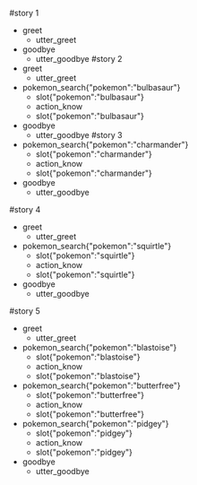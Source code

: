 #story 1
* greet
  - utter_greet
* goodbye
  - utter_goodbye
#story 2
* greet
  - utter_greet
* pokemon_search{"pokemon":"bulbasaur"}
  - slot{"pokemon":"bulbasaur"}
  - action_know
  - slot{"pokemon":"bulbasaur"}
* goodbye
  - utter_goodbye
#story 3
* pokemon_search{"pokemon":"charmander"}
  - slot{"pokemon":"charmander"}
  - action_know
  - slot{"pokemon":"charmander"}
* goodbye
  - utter_goodbye

#story 4
* greet
  - utter_greet
* pokemon_search{"pokemon":"squirtle"}
  - slot{"pokemon":"squirtle"}
  - action_know
  - slot{"pokemon":"squirtle"}
* goodbye
  - utter_goodbye

#story 5
* greet
  - utter_greet
* pokemon_search{"pokemon":"blastoise"}
  - slot{"pokemon":"blastoise"}
  - action_know
  - slot{"pokemon":"blastoise"}
* pokemon_search{"pokemon":"butterfree"}
  - slot{"pokemon":"butterfree"}
  - action_know
  - slot{"pokemon":"butterfree"}
* pokemon_search{"pokemon":"pidgey"}
  - slot{"pokemon":"pidgey"}
  - action_know
  - slot{"pokemon":"pidgey"}
* goodbye
  - utter_goodbye





